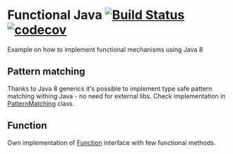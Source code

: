 # Functional Java [![Build Status](https://travis-ci.org/spolnik/java-pattern-matching.svg?branch=master)](https://travis-ci.org/spolnik/java-pattern-matching) [![codecov](https://codecov.io/gh/spolnik/java-pattern-matching/branch/master/graph/badge.svg)](https://codecov.io/gh/spolnik/java-pattern-matching)

Example on how to implement functional mechanisms using Java 8

## Pattern matching

Thanks to Java 8 generics it's possible to implement type safe pattern matching withing Java - no need for external libs.
Check implementation in [PatternMatching](src/main/java/io/functional/PatternMatching.java) class.

## Function

Own implementation of [Function](src/main/java/io/functional/Function.java) interface with few functional methods.
